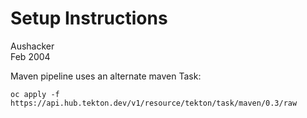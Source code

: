 # Setup Instructions
Aushacker</br>
Feb 2004

Maven pipeline uses an alternate maven Task:

`oc apply -f https://api.hub.tekton.dev/v1/resource/tekton/task/maven/0.3/raw`

